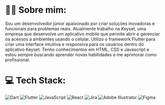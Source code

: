 # 👨‍💻 Sobre mim:
Sou um desenvolvedor júnior apaixonado por criar soluções inovadoras e funcionais para problemas reais. Atualmente trabalho na Keyset, uma empresa que desenvolve um aplicativo mobile que permite abrir e gerenciar os acessos a ambientes usando o celular. Utilizo o framework Flutter para criar uma interface intuitiva e responsiva para os usuários dentro do aplicativo Keyset. Tenho conhecimentos em HTML, CSS e Javascript e estou sempre buscando aprender novas habilidades e me aprimorar como profissional.

# 💻 Tech Stack:
![Dart](https://img.shields.io/badge/dart-%230175C2.svg?style=for-the-badge&logo=dart&logoColor=white) ![Flutter](https://img.shields.io/badge/Flutter-%2302569B.svg?style=for-the-badge&logo=Flutter&logoColor=white) ![JavaScript](https://img.shields.io/badge/javascript-%23323330.svg?style=for-the-badge&logo=javascript&logoColor=%23F7DF1E) ![React](https://img.shields.io/badge/firebase-%23039BE5.svg?style=for-the-badge&logo=firebase) ![Jira](https://img.shields.io/badge/jira-%230A0FFF.svg?style=for-the-badge&logo=jira&logoColor=white) ![Adobe Illustrator](https://img.shields.io/badge/adobeillustrator-%23FF9A00.svg?style=for-the-badge&logo=adobeillustrator&logoColor=white) ![Figma](https://img.shields.io/badge/figma-%23F24E1E.svg?style=for-the-badge&logo=figma&logoColor=white)  
